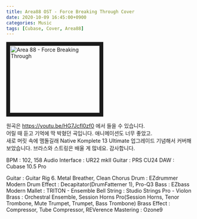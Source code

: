 ```yaml
---
title: Area88 OST - Force Breaking Through Cover
date: 2020-10-09 16:45:00+0900
categories: Music
tags: [Cubase, Cover, Area88]
---
```

<a href="http://www.youtube.com/watch?feature=player_embedded&v=j1uTuRXwzXE" target="_blank"><img src="http://img.youtube.com/vi/j1uTuRXwzXE/0.jpg" alt="Area 88 - Force Breaking Through" width="240" height="180" border="10" /></a>

원곡은 <https://youtu.be/HG7Jcfl0zf0> 에서 들을 수 있습니다.  
어릴 때 듣고 기억에 딱 박혔던 곡입니다. 애니메이션도 너무 좋았고.  
새로 머릿 속에 맴돌길래 Native Komplete 13 Ultimate 업그레이드 기념해서 커버해 보았습니다.
브라스와 스트링은 배울 게 많네요. 감사합니다.

BPM : 102, 158
Audio Interface : UR22 mkII
Guitar : PRS CU24
DAW : Cubase 10.5 Pro

Guitar : Guitar Rig 6. Metal Breather, Clean Chorus
Drum : EZdrummer Modern
Drum Effect : Decapitator(DrumFatterner 1), Pro-Q3
Bass : EZbass Modern
Mallet : TRITON - Ensemble Bell
String : Studio Strings Pro - Violon
Brass : Orchestral Ensemble, Session Horns Pro(Session Horns, Tenor Trombone, Mute Trumpet, Trumpet, Bass Trombone)
Brass Effect : Compressor, Tube Compressor, REVerence
Mastering : Ozone9